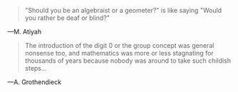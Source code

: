 > "Should you be an algebraist or a geometer?" is like saying "Would you rather be deaf or blind?"

&mdash;M. Atiyah

> The introduction of the digit 0 or the group concept was general nonsense too, and mathematics was more or less stagnating for thousands of years because nobody was around to take such childish steps...

&mdash;A. Grothendieck
